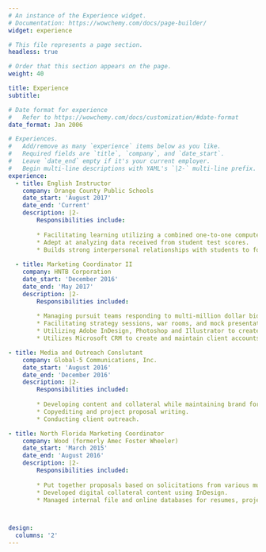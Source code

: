 ```yaml
---
# An instance of the Experience widget.
# Documentation: https://wowchemy.com/docs/page-builder/
widget: experience

# This file represents a page section.
headless: true

# Order that this section appears on the page.
weight: 40

title: Experience
subtitle:

# Date format for experience
#   Refer to https://wowchemy.com/docs/customization/#date-format
date_format: Jan 2006

# Experiences.
#   Add/remove as many `experience` items below as you like.
#   Required fields are `title`, `company`, and `date_start`.
#   Leave `date_end` empty if it's your current employer.
#   Begin multi-line descriptions with YAML's `|2-` multi-line prefix.
experience:
  - title: English Instructor
    company: Orange County Public Schools
    date_start: 'August 2017'
    date_end: 'Current'
    description: |2-
        Responsibilities include:
        
        * Facilitating learning utilizing a combined one-to-one computer technology and traditional classroom.
        * Adept at analyzing data received from student test scores.
        * Builds strong interpersonal relationships with students to foster capable, lifelong learners.
        
  - title: Marketing Coordinator II
    company: HNTB Corporation
    date_start: 'December 2016'
    date_end: 'May 2017'
    description: |2-
        Responsibilities included:
        
        * Managing pursuit teams responding to multi-million dollar bids/RFQs/RFPs.
        * Facilitating strategy sessions, war rooms, and mock presentations to prepare for presentations to clients.
        * Utilizing Adobe InDesign, Photoshop and Illustrator to create pre-sells for clients.
        * Utilizes Microsoft CRM to create and maintain client accounts and action items

- title: Media and Outreach Conslutant
    company: Global-5 Communications, Inc.
    date_start: 'August 2016'
    date_end: 'December 2016'
    description: |2-
        Responsibilities included:
        
        * Developing content and collateral while maintaining brand for social media and management thereof.
        * Copyediting and project proposal writing.
        * Conducting client outreach.

- title: North Florida Marketing Coordinator
    company: Wood (formerly Amec Foster Wheeler)
    date_start: 'March 2015'
    date_end: 'August 2016'
    description: |2-
        Responsibilities included:
        
        * Put together proposals based on solicitations from various municipalities through procurement services.
        * Developed digital collateral content using InDesign.
        * Managed internal file and online databases for resumes, projects, and presentations.



design:
  columns: '2'
---
```

